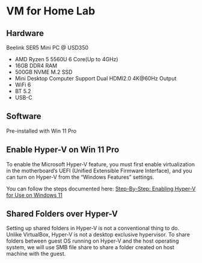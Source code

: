 # VM for Home Lab

## Hardware

Beelink SER5 Mini PC @ USD350
* AMD Ryzen 5 5560U 6 Core(Up to 4GHz)
* 16GB DDR4 RAM 
* 500GB NVME M.2 SSD
* Mini Desktop Computer Support Dual HDMI2.0 4K@60Hz Output
* WiFi 6
* BT 5.2
* USB-C 

## Software
Pre-installed with Win 11 Pro

## Enable Hyper-V on Win 11 Pro

To enable the Microsoft Hyper-V feature, you must first enable virtualization in the motherboard’s UEFI (Unified Extensible Firmware Interface), and you can turn on Hyper-V from the “Windows Features” settings. 

You can follow the steps documented here: [Step-By-Step: Enabling Hyper-V for Use on Windows 11](https://techcommunity.microsoft.com/t5/educator-developer-blog/step-by-step-enabling-hyper-v-for-use-on-windows-11/ba-p/3745905)

## Shared Folders over Hyper-V

Setting up shared folders in Hyper-V is not a conventional thing to do. Unlike VirtualBox, Hyper-V is not a desktop exclusive hypervisor. To share folders between guest OS running on Hyper-V and the host operating system, we will use SMB file share to share a folder created on host machine with the guest. 





